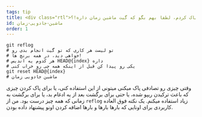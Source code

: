 ```yaml
---
tags: tip
title: <div class="rtl">ای واای، من یه اشتباه وحشتناک کردم، لطفا بهم بگو که گیت ماشین زمان داره!؟!</div>
id: ماشین-جادویی-زمان
order: 1
---
```

<div class="rtl">

```git
git reflog
# تو لیست هر کاری که تو گیت انجام بدی رو
# خواهی دید، در همه برنچ ها!
# هر کدوم یه اندیس HEAD@{index} داره
# یکی رو پیدا کن قبل از اینکه همه چی رو خراب کنی
git reset HEAD@{index}
# ماشین جادویی زمان
```
وقتی چیزی رو تصادفی پاک میکنی میتونی از این استفاده کنی، یا برای پاک کردن چیزی که باعث ترکیدن ریپو شده، یا حتی برای برگشت بعد از یه ادغام بد، یا برای برگشت به زمانی که همه چیز درست بود. من از `reflog` زیاد استفاده میکنم. یک نکته فوق العاده کاربردی برای اونایی که بارها بارها و بارها اضافه کردن اونو پیشنهاد داده بودن.
</div>